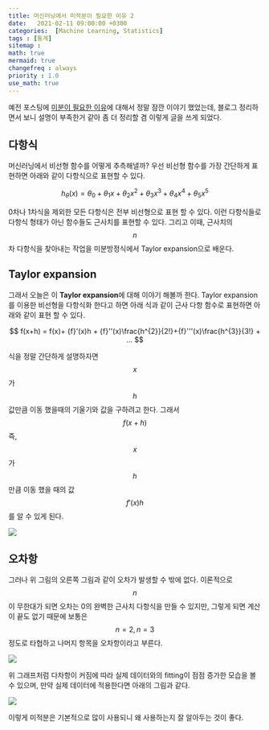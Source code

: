 ```yaml
---
title: 머신러닝에서 미적분이 필요한 이유 2
date:   2021-02-11 09:00:00 +0300
categories:  [Machine Learning, Statistics]
tags : [통계]
sitemap :
math: true
mermaid: true
changefreq : always
priority : 1.0
use_math: true
---
```



예전 포스팅에 [미분이 필요한 이유](http://kejdev.github.io/posts/ML-Machine-Learning-Differential-neural-network/)에 대해서 정말 잠깐 이야기 했었는데, 블로그 정리하면서 보니 설명이 부족한거 같아 좀 더 정리할 겸 이렇게 글을 쓰게 되었다. 


## 다항식 

머신러닝에서 비선형 함수를 어떻게 추측해낼까? 우선 비선형 함수를 가장 간단하게 표현하면 아래와 같이 다항식으로 표현할 수 있다. 


$$
h_{\theta }\left ( x \right )= \theta _{0} + \theta _{1}x +  \theta _{2}x^{2}  +  \theta _{3}x^{3}  +  \theta _{4}x^{4}  +  \theta _{5}x^{5} 
$$

0차나 1차식을 제외한 모든 다항식은 전부 비선형으로 표현 할 수 있다. 이런 다항식들로 다항식 형태가 아닌 함수들도 근사치를 표현할 수 있다. 그리고 이때, 근사치의 $$n$$차 다항식을 찾아내는 작업을 미분방정식에서 Taylor expansion으로 배운다. 

## Taylor expansion

그래서 오늘은 이 **Taylor expansion**에 대해 이야기 해볼까 한다. Taylor expansion를 이용한 비선형을 다항식화 한다고 하면 아래 식과 같이 근사 다항 함수로 표현하면 아래와 같이 표현 할 수 있다. 

$$
f(x+h) = f(x)+ {f}'(x)h + {f}''(x)\frac{h^{2}}{2!}+{f}'''(x)\frac{h^{3}}{3!} + ... 
$$

식을 정말 간단하게 설명하자면 $$x$$가 $$h$$값만큼 이동 했을때의 기울기와 값을 구하려고 한다.  그래서 $$f(x+h)$$ 즉, $$x$$가 $$h$$만큼 이동 했을 때의 값 $${f}'(x)h$$를 알 수 있게 된다. 


<img src="../../assets/images/non-linearity.jpg" >

## 오차항

그러나 위 그림의 오른쪽 그림과 같이 오차가 발생할 수 밖에 없다. 이론적으로 $$n$$이 무한대가 되면 오차는 0의 완벽한 근사치 다항식을 만들 수 있지만, 그렇게 되면 계산이 끝도 없기 때문에 보통은 $$n=2 , n=3$$정도로 타협하고 나머지 항목을 오차항이라고 부른다. 

<img src="../../assets/images/non-linearity1.png" >

위 그래프처럼 다차항이 커짐에 따라 실제 데이터와의 fitting이 점점 증가한 모습을 볼 수 있으며, 만약 실제 데이터에 적용한다면 아래의 그림과 같다. 


<img src="../../assets/images/non-linearity2.jpg">


이렇게 미적분은 기본적으로 많이 사용되니 왜 사용하는지 잘 알아두는 것이 좋다. 


